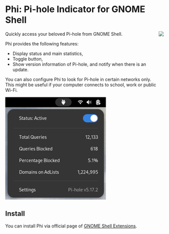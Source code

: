 # Phi: Pi-hole Indicator for GNOME Shell
[<img src="https://raw.githubusercontent.com/ziyagenc/phi/main/img/get-it-on-gnome-extensions.png" height="150" align="right">](https://extensions.gnome.org/extension/6400/phi-pi-hole-indicator/)
Quickly access your beloved Pi-hole from GNOME Shell.

Phi provides the following features:
- Display status and main statistics,
- Toggle button,
- Show version information of Pi-hole, and notify when there is an update.

You can also configure Phi to look for Pi-hole in certain networks only. This might be useful if your computer connects to school, work or public Wi-Fi.

![Phi Screenshot](img/phi.png)

## Install
You can install Phi via official page of [GNOME Shell Extensions](https://extensions.gnome.org/extension/6400/phi-pi-hole-indicator/).
